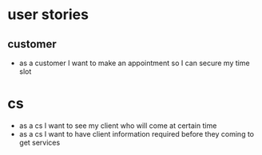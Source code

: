 # user stories

## customer

- as a customer I want to make an appointment so I can secure my time slot

# cs

- as a cs I want to see my client who will come at certain time
- as a cs I want to have client information required before they coming to get services